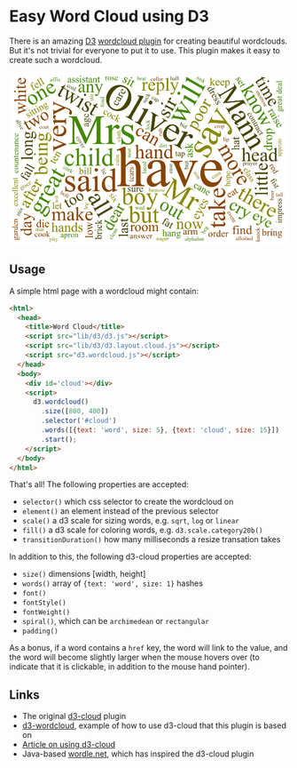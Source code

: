 Easy Word Cloud using D3
========================

There is an amazing [D3](http://www.d3js.org/)
[wordcloud plugin](https://github.com/jasondavies/d3-cloud)
for creating beautiful wordclouds. But it's not trivial for everyone
to put it to use. This plugin makes it easy to create such a wordcloud.

![](example/example.png)

Usage
-----

A simple html page with a wordcloud might contain:

```html
<html>
  <head>
    <title>Word Cloud</title>
    <script src="lib/d3/d3.js"></script>
    <script src="lib/d3/d3.layout.cloud.js"></script>
    <script src="d3.wordcloud.js"></script>
  </head>
  <body>
    <div id='cloud'></div>
    <script>
      d3.wordcloud()
        .size([800, 400])
        .selector('#cloud')
        .words([{text: 'word', size: 5}, {text: 'cloud', size: 15}])
        .start();
    </script>
  </body>
</html>
```

That's all! The following properties are accepted:
* `selector()` which css selector to create the wordcloud on
* `element()` an element instead of the previous selector
* `scale()` a d3 scale for sizing words, e.g. `sqrt`, `log` or `linear`
* `fill()` a d3 scale for coloring words, e.g. `d3.scale.category20b()`
* `transitionDuration()` how many milliseconds a resize transation takes

In addition to this, the following d3-cloud properties are accepted:
* `size()` dimensions [width, height]
* `words()` array of `{text: 'word', size: 1}` hashes
* `font()`
* `fontStyle()`
* `fontWeight()`
* `spiral()`, which can be `archimedean` or `rectangular`
* `padding()`

As a bonus, if a word contains a `href` key, the word will link to the value,
and the word will become slightly larger when the mouse hovers over (to
indicate that it is clickable, in addition to the mouse hand pointer).


Links
-----
* The original [d3-cloud](https://github.com/jasondavies/d3-cloud) plugin
* [d3-wordcloud](https://github.com/shprink/d3js-wordcloud), example of how to use d3-cloud that this plugin is based on
* [Article on using d3-cloud](https://weblogs.java.net/blog/manningpubs/archive/2014/11/10/d3-making-word-cloud-effective-graphical-object)
* Java-based [wordle.net](http://wordle.net), which has inspired the d3-cloud plugin
